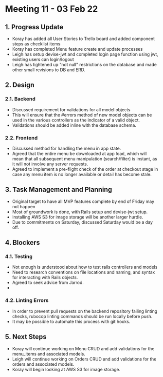 # Meeting 11 - 03 Feb 22

## 1. Progress Update

- Koray has added all User Stories to Trello board and added component steps as checklist items
- Koray has completed Menu feature create and update processes
- Leigh has setup devise-jwt and completed login page function using jwt, existing users can login/logout
- Leigh has tightened up "not null" restrictions on the database and made other small revisions to DB and ERD.

## 2. Design

### 2.1. Backend

- Discussed requirement for validations for all model objects
- This will ensure that the #errors method of new model objects can be used in the various controllers as the indicator of a valid object.
- Validations should be added inline with the database schema.

### 2.2. Frontend

- Discussed method for handling the menu in app state.
- Agreed that the entire menu be downloaded at app load, which will mean that all subsequent menu manipulation (search/filter) is instant, as it will not involve any server requests.
- Agreed to implement a pre-flight check of the order at checkout stage in case any menu item is no longer available or detail has become stale.
 
## 3. Task Management and Planning

- Original target to have all MVP features complete by end of Friday may not happen
- Most of groundwork is done, with Rails setup and devise-jwt setup.
- Installing AWS S3 for image storage will be another larger hurdle.
- Due to commitments on Saturday, discussed Saturday would be a day off.

## 4. Blockers

### 4.1. Testing

- Not enough is understood about how to test rails controllers and models
- Need to research conventions on file locations and naming, and syntax for interacting with Rails objects.
- Agreed to seek advice from Jarrod.
- 
### 4.2. Linting Errors

- In order to prevent pull requests on the backend repository failing linting checks, rubocop linting commands should be run locally before push.
- It may be possible to automate this process with git hooks.

## 5. Next Steps

- Koray will continue working on Menu CRUD and add validations for the menu_items and associated models.
- Leigh will continue working on Orders CRUD and add validations for the orders and associated models.
- Koray will begin looking at AWS S3 for image storage.
